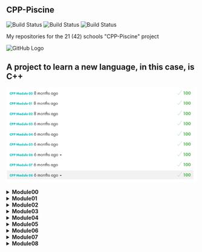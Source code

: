 ## CPP-Piscine

![Build Status](https://img.shields.io/github/license/selysse/CPP-Piscine?style=plastic)
![Build Status](https://img.shields.io/github/languages/code-size/selysse/CPP-Piscine?style=plastic)
![Build Status](https://img.shields.io/github/last-commit/selysse/CPP-Piscine?style=plastic)

My repositories for the 21 (42) schools "CPP-Piscine" project

![GitHub Logo](/png/cpp.png)

## A project to learn a new language, in this case, is C++

![GitHub Logo](/png/result.png)

<details>
<summary><b>Module00</b></summary>
[tutorial](https://metanit.com/cpp/tutorial/1.1.php)
[namespace](https://en.cppreference.com/w/cpp/language/namespace)

</details>

<details>
<summary><b>Module01</b></summary>
[Dynamic memory allocation](https://www.cplusplus.com/doc/tutorial/dynamic/)
[Reference](https://isocpp.org/wiki/faq/references)
[Pointers to members](https://www.ibm.com/docs/en/i/7.1?topic=only-pointers-members-c)

</details>

<details>
<summary><b>Module02</b></summary>
[Operators overloading](https://en.cppreference.com/w/cpp/language/operators)
[Polymorphism](https://www.tutorialspoint.com/cplusplus/cpp_polymorphism.htm)
[Canonical form](https://stackoverflow.com/questions/873216/canonical-form-of-operator-for-classes)

</details>

<details>
<summary><b>Module03</b></summary>
</details>

<details>
<summary><b>Module04</b></summary>
</details>

<details>
<summary><b>Module05</b></summary>
</details>

<details>
<summary><b>Module06</b></summary>
</details>

<details>
<summary><b>Module07</b></summary>
</details>

<details>
<summary><b>Module08</b></summary>
</details>


